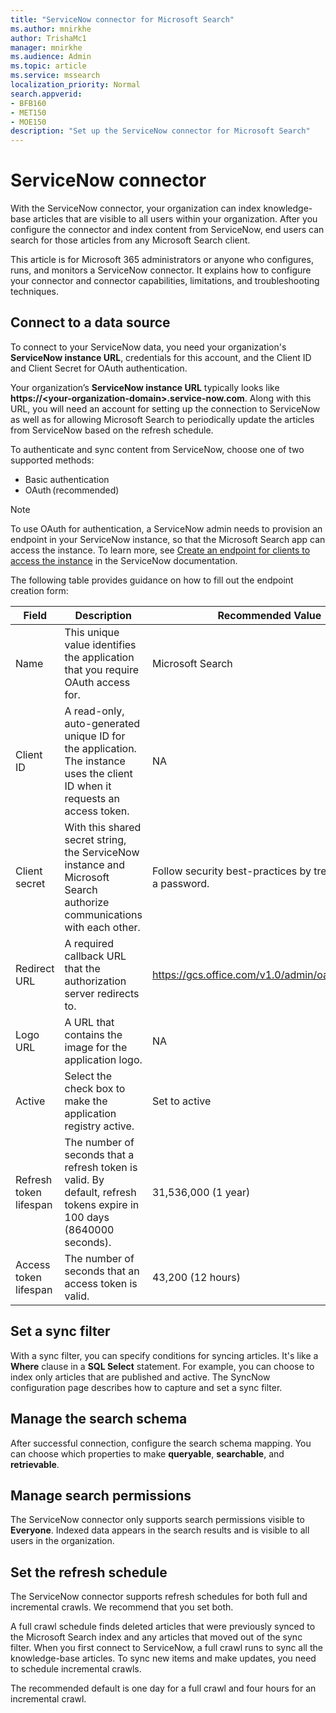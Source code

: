```yaml
---
title: "ServiceNow connector for Microsoft Search"
ms.author: mnirkhe
author: TrishaMc1
manager: mnirkhe
ms.audience: Admin
ms.topic: article
ms.service: mssearch
localization_priority: Normal
search.appverid:
- BFB160
- MET150
- MOE150
description: "Set up the ServiceNow connector for Microsoft Search"
---
```


# ServiceNow connector

With the ServiceNow connector, your organization can index knowledge-base articles that are visible to all users within your organization. After you configure the connector and index content from ServiceNow, end users can search for those articles from any Microsoft Search client.  

This article is for Microsoft 365 administrators or anyone who configures, runs, and monitors a ServiceNow connector. It explains how to configure your connector and connector capabilities, limitations, and troubleshooting techniques.

## Connect to a data source

To connect to your ServiceNow data, you need your organization's **ServiceNow instance URL**, credentials for this account, and the Client ID and Client Secret for OAuth authentication.  

Your organization’s **ServiceNow instance URL** typically looks like **https://&lt;your-organization-domain>.service-now.com**. Along with this URL, you will need an account for setting up the connection to ServiceNow as well as for allowing Microsoft Search to periodically update the articles from ServiceNow based on the refresh schedule.

To authenticate and sync content from ServiceNow, choose one of two supported methods:

 - Basic authentication
 - OAuth (recommended)

> [!Note]
> To use OAuth for authentication, a ServiceNow admin needs to provision an endpoint in your ServiceNow instance, so that the Microsoft Search app can access the instance. To learn more, see [Create an endpoint for clients to access the instance](https://docs.servicenow.com/bundle/newyork-platform-administration/page/administer/security/task/t_CreateEndpointforExternalClients.html) in the ServiceNow documentation.

The following table provides guidance on how to fill out the endpoint creation form:

Field | Description | Recommended Value
--- | --- | ---
Name | This unique value identifies the application that you require OAuth access for. | Microsoft Search
Client ID | A read-only, auto-generated unique ID for the application. The instance uses the client ID when it requests an access token. | NA
Client secret | With this shared secret string, the ServiceNow instance and Microsoft Search authorize communications with each other. | Follow security best-practices by treating this as a password.
Redirect URL | A required callback URL that the authorization server redirects to. | https://gcs.office.com/v1.0/admin/oauth/callback
Logo URL | A URL that contains the image for the application logo. | NA
Active | Select the check box to make the application registry active. | Set to active
Refresh token lifespan | The number of seconds that a refresh token is valid. By default, refresh tokens expire in 100 days (8640000 seconds). | 31,536,000 (1 year)
Access token lifespan | The number of seconds that an access token is valid. | 43,200 (12 hours)

## Set a sync filter

With a sync filter, you can specify conditions for syncing articles. It's like a **Where** clause in a **SQL Select** statement. For example, you can choose to index only articles that are published and active. The SyncNow configuration page describes how to capture and set a sync filter.

## Manage the search schema

After successful connection, configure the search schema mapping. You can choose which properties to make **queryable**, **searchable**, and **retrievable**.

## Manage search permissions

The ServiceNow connector only supports search permissions visible to **Everyone**. Indexed data appears in the search results and is visible to all users in the organization.

## Set the refresh schedule

The ServiceNow connector supports refresh schedules for both full and incremental crawls. We recommend that you set both.

A full crawl schedule finds deleted articles that were previously synced to the Microsoft Search index and any articles that moved out of the sync filter. When you first connect to ServiceNow, a full crawl runs to sync all the knowledge-base articles. To sync new items and make updates, you need to schedule incremental crawls.

The recommended default is one day for a full crawl and four hours for an incremental crawl.
